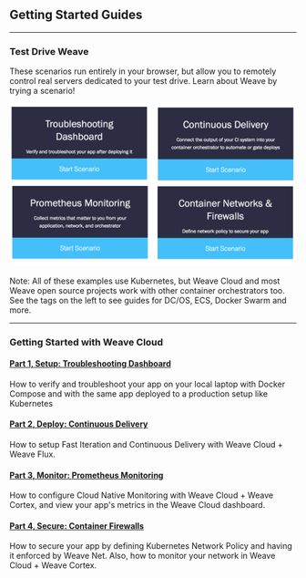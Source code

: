 <!--
This is content for the guides homepage.
It should be manually pasted in to the correct cells of
https://www.weave.works/wp-admin/admin.php?page=dd_layouts_edit&action=edit&layout_id=2129
-->

<h2>Getting Started Guides</h2>
<hr>

<!-- NEXT CELL -->

<h3>Test Drive Weave</h3>
<p>These scenarios run entirely in your browser, but allow you to remotely control real servers dedicated to your test drive. Learn about Weave by trying a scenario!</p>

<img src="katas.png" />

<p>Note: All of these examples use Kubernetes, but Weave Cloud and most Weave open source projects work with other container orchestrators too. See the tags on the left to see guides for DC/OS, ECS, Docker Swarm and more.</p>

<!--
<section id="course-pathway" class="weave color-bar-layout">
  <section class="x row">
    <div class="panels col s12 center">
        <div class="panel weave  col s3">
          <div class="content">
            <h4>Troubleshooting Dashboard</h4>
            <p>Verify and troubleshoot your app after deploying it</p>
          </div>
            <a class="action start" href="https://www.weave.works/guides/test-drive-weave-scope-kubernetes/" title="Test Drive Weave Scope On Kubernetes" target="_parent">Start Scenario</a>
        </div>
        <div class="panel weave  col s3">
          <div class="content">
            <h4>Continuous Delivery</h4>
            <p class="">Connect the output of your CI system into your container orchestrator to automate or gate deploys</p>
          </div>
            <a class="action start" href="https://www.weave.works/guides/test-drive-weave-net/" title="Test Drive Weave Net" target="_parent">Start Scenario</a>
        </div>
        <div class="panel weave  col s3">
          <div class="content">
            <h4>Prometheus Monitoring</h4>
            <p>Collect metrics that matter to you from your application, network, and orchestrator</p>
          </div>
            <a class="action start" href="https://www.weave.works/guides/test-drive-weave-scope/" title="Test Drive Weave Scope" target="_parent">Start Scenario</a>
        </div>
        <div class="panel weave  col s3">
          <div class="content">
            <h4>Container Networks &amp; Firewalls</h4>
            <p>Define network policy to secure your app</p>
          </div>
            <a class="action start" href="https://www.weave.works/guides/test-drive-weave-demo/" title="Test Drive Weave Demo" target="_parent">Start Scenario</a>
        </div>
    </div>
  </section>
</section>

<div id="katacoda-terminal" data-katacoda-id="weave/dashboard" data-katacoda-color="32324B" data-katacoda-secondary="#4ec6fa" data-katacoda-background="#fff" data-katacoda-hideprogress="true" style="height:450px"></div>
-->


<!-- NEXT CELL -->

<hr>

<h3>Getting Started with Weave Cloud</h3>

<h4><a href="weave-cloud-microservices/trouble-shooting-dashboard.md">Part 1, Setup: Troubleshooting Dashboard</a></h4>
<p>How to verify and troubleshoot your app on your local laptop with Docker Compose and with the same app deployed to a production setup like Kubernetes</p>

<h4><a href="weave-cloud-microservices/continuous-delivery-flux.md">Part 2, Deploy: Continuous Delivery</a></h4>
<p>How to setup Fast Iteration and Continuous Delivery with Weave Cloud + Weave Flux.</p>

<h4><a href="weave-cloud-microservices/monitoring-microservices-weave-cortex.md">Part 3, Monitor: Prometheus Monitoring</a></h4>
<p>How to configure Cloud Native Monitoring with Weave Cloud + Weave Cortex, and view your app's metrics in the Weave Cloud dashboard.</p>

<h4><a href="weave-cloud-microservices/network-monitoring-security-and-policy.md">Part 4, Secure: Container Firewalls</a></h4>
<p>How to secure your app by defining Kubernetes Network Policy and having it enforced by Weave Net. Also, how to monitor your network in Weave Cloud + Weave Cortex.</p>
